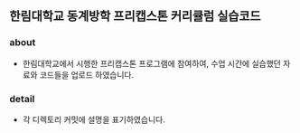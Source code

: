 ## 한림대학교 동계방학 프리캡스톤 커리큘럼 실습코드

### about
+ 한림대학교에서 시행한 프리캡스톤 프로그램에 참여하여, 수업 시간에 실습했던 자료와 코드들을 업로드 하였습니다.

### detail
+ 각 디렉토리 커밋에 설명을 표기하였습니다.
